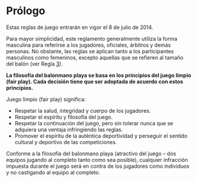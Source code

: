 # Prólogo

Estas reglas de juego entrarán en vigor el 8 de julio de 2014.

Para mayor simplicidad, este reglamento generalmente utiliza la forma masculina para referirse a los jugadores, oficiales, árbitros y demás personas. No obstante, las reglas se aplican tanto a los participantes masculinos como femeninos, excepto aquellas que se refieren al tamaño del balón (ver Regla [3](#el-balón)).

**La filosofía del balonmano playa se basa en los principios del juego limpio (fair play). Cada decisión tiene que ser adoptada de acuerdo con estos principios.**

Juego limpio (fair play) significa:
- Respetar la salud, integridad y cuerpo de los jugadores.
- Respetar el espíritu y filosofía del juego.
- Respetar la continuación del juego, pero sin tolerar nunca que se adquiera una ventaja infringiendo las reglas.
- Promover el espíritu de la auténtica deportividad y perseguir el sentido cultural y deportivo de las competiciones.

Conforme a la filosofía del balonmano playa (atractivo del juego – dos equipos jugando al completo tanto como sea posible), cualquier infracción impuesta durante el juego será en contra de los jugadores como individuos y no castigando al equipo al completo.
